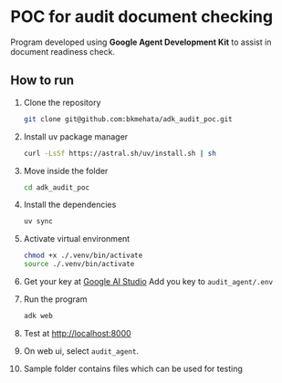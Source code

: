 # POC for audit document checking

Program developed using **Google Agent Development Kit** to assist in document readiness check.

## How to run

1. Clone the repository
    ```bash
    git clone git@github.com:bkmehata/adk_audit_poc.git
    ```
2. Install uv package manager
    ```bash
    curl -LsSf https://astral.sh/uv/install.sh | sh
    ```
3. Move inside the folder
   ```bash
   cd adk_audit_poc
   ```
4. Install the dependencies
    ```bash
    uv sync
    ```
5. Activate virtual environment
   ```bash
   chmod +x ./.venv/bin/activate
   source ./.venv/bin/activate
   ```
6. Get your key at [Google AI Studio](https://aistudio.google.com/apikey) Add you key to `audit_agent/.env`

7. Run the program
    ```bash
    adk web
    ```
8. Test at [http://localhost:8000](http://localhost:8000)

9. On web ui, select `audit_agent`.

10. Sample folder contains files which can be used for testing